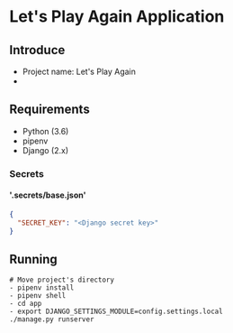# Let's Play Again Application

## Introduce

- Project name: Let's Play Again
- 

## Requirements

- Python (3.6)
- pipenv
- Django (2.x)

### Secrets

#### '.secrets/base.json'

```json
{
  "SECRET_KEY": "<Django secret key>"
}
```

## Running

```
# Move project's directory
- pipenv install
- pipenv shell
- cd app
- export DJANGO_SETTINGS_MODULE=config.settings.local
./manage.py runserver
```